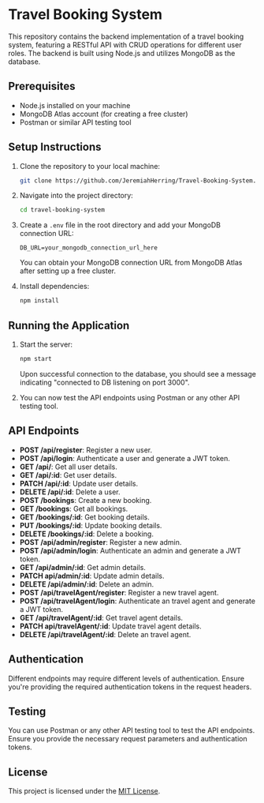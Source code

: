 # Travel Booking System

This repository contains the backend implementation of a travel booking system, featuring a RESTful API with CRUD operations for different user roles. The backend is built using Node.js and utilizes MongoDB as the database. 

## Prerequisites
- Node.js installed on your machine
- MongoDB Atlas account (for creating a free cluster)
- Postman or similar API testing tool

## Setup Instructions
1. Clone the repository to your local machine:
   ```bash
   git clone https://github.com/JeremiahHerring/Travel-Booking-System.git
   ```
2. Navigate into the project directory:
   ```bash
   cd travel-booking-system
   ```
3. Create a `.env` file in the root directory and add your MongoDB connection URL:
   ```plaintext
   DB_URL=your_mongodb_connection_url_here
   ```
   You can obtain your MongoDB connection URL from MongoDB Atlas after setting up a free cluster.
   
4. Install dependencies:
   ```bash
   npm install
   ```

## Running the Application
1. Start the server:
   ```bash
   npm start
   ```
   Upon successful connection to the database, you should see a message indicating "connected to DB listening on port 3000".

2. You can now test the API endpoints using Postman or any other API testing tool.

## API Endpoints
- **POST /api/register**: Register a new user.
- **POST /api/login**: Authenticate a user and generate a JWT token.
- **GET /api/**: Get all user details.
- **GET /api/:id**: Get user details.
- **PATCH /api/:id**: Update user details.
- **DELETE /api/:id**: Delete a user.
- **POST /bookings**: Create a new booking.
- **GET /bookings**: Get all bookings.
- **GET /bookings/:id**: Get booking details.
- **PUT /bookings/:id**: Update booking details.
- **DELETE /bookings/:id**: Delete a booking.
- **POST /api/admin/register**: Register a new admin.
- **POST /api/admin/login**: Authenticate an admin and generate a JWT token.
- **GET /api/admin/:id**: Get admin details.
- **PATCH api/admin/:id**: Update admin details.
- **DELETE /api/admin/:id**: Delete an admin.
- **POST /api/travelAgent/register**: Register a new travel agent.
- **POST /api/travelAgent/login**: Authenticate an travel agent and generate a JWT token.
- **GET /api/travelAgent/:id**: Get travel agent details.
- **PATCH api/travelAgent/:id**: Update travel agent details.
- **DELETE /api/travelAgent/:id**: Delete an travel agent.


## Authentication
Different endpoints may require different levels of authentication. Ensure you're providing the required authentication tokens in the request headers.

## Testing
You can use Postman or any other API testing tool to test the API endpoints. Ensure you provide the necessary request parameters and authentication tokens.

## License
This project is licensed under the [MIT License](LICENSE).
